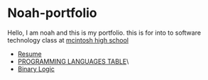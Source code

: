 # Noah-portfolio

Hello, I am noah and this is my portfolio. this is for into to software technology class at [mcintosh high school](https://fcboe.org/mhs) 

- [Resume](RESUME.md)
- [PROGRAMMING LANGUAGES TABLE](PROGRAMMING-LANGUAGES-TABLE.md)\
- [Binary Logic](Binary-Logic.md)



